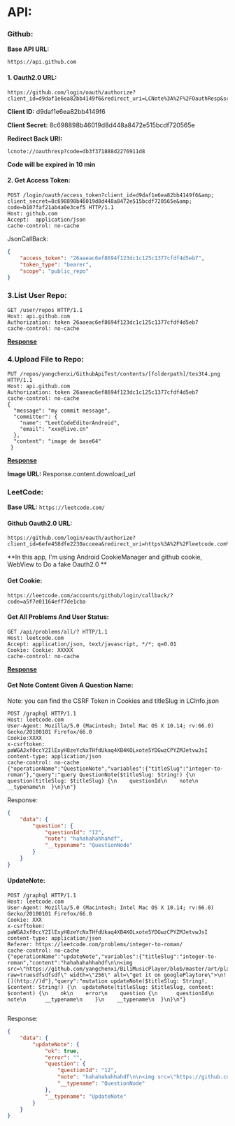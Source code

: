 # API:

### Github:

**Base API URL:**

``https://api.github.com``

#### 1. Oauth2.0 URL:

```
https://github.com/login/oauth/authorize?client_id=d9daf1e6ea82bb4149f6&redirect_uri=LCNote%3A%2F%2FOauthResp&scope=public_repo&response_type=token&response_mode=form_post
```

**Client ID:** d9daf1e6ea82bb4149f6

**Client Secret:** 8c698898b46019d8d448a8472e515bcdf720565e

**Redirect Back URI:**
```
lcnote://oauthresp?code=db3f371888d2276911d8
```

**Code will be expired in 10 min**

#### 2. Get Access Token:

```
POST /login/oauth/access_token?client_id=d9daf1e6ea82bb4149f6&amp; client_secret=8c698898b46019d8d448a8472e515bcdf720565e&amp; code=b107faf21ab4a0e3cef5 HTTP/1.1
Host: github.com
Accept:  application/json
cache-control: no-cache
```

JsonCallBack:

```json
{
    "access_token": "26aaeac6ef8694f123dc1c125c1377cfdf4d5eb7",
    "token_type": "bearer",
    "scope": "public_repo"
}
```

### 3.List User Repo:

```
GET /user/repos HTTP/1.1
Host: api.github.com
Authorization: token 26aaeac6ef8694f123dc1c125c1377cfdf4d5eb7
cache-control: no-cache
```

**[Response](./lsRepoCallBack.json)**

### 4.Upload File to Repo:

```
PUT /repos/yangchenxi/GithubApiTest/contents/[folderpath]/tes3t4.png HTTP/1.1
Host: api.github.com
Authorization: token 26aaeac6ef8694f123dc1c125c1377cfdf4d5eb7
cache-control: no-cache
{
  "message": "my commit message",
  "committer": {
    "name": "LeetCodeEditorAndroid",
    "email": "xxx@live.cn"
  },
  "content": "image de base64"
 }
```

**[Response](./lsRepoCallBack.json)**

**Image URL:** Response.content.download_url


### LeetCode:

**Base URL:** `https://leetcode.com/`

#### Github Oauth2.0 URL:
```
https://github.com/login/oauth/authorize?client_id=6efe458dfe2230acceea&redirect_uri=https%3A%2F%2Fleetcode.com%2Faccounts%2Fgithub%2Flogin%2Fcallback%2F&scope=user%3Aemail&response_type=code
```
**In this app, I'm using Android CookieManager and github cookie, WebView to Do a fake Oauth2.0 **

#### Get Cookie:

``https://leetcode.com/accounts/github/login/callback/?code=a5f7e01164eff7de1cba``

#### Get All Problems And User Status:

```
GET /api/problems/all/? HTTP/1.1
Host: leetcode.com
Accept: application/json, text/javascript, */*; q=0.01
Cookie: Cookie: XXXXX
cache-control: no-cache
```

**[Response](./LCInfo.json)**

#### Get Note Content Given A Question Name:

Note: you can find the CSRF Token in Cookies and titleSlug in LCInfo.json

```
POST /graphql HTTP/1.1
Host: leetcode.com
User-Agent: Mozilla/5.0 (Macintosh; Intel Mac OS X 10.14; rv:66.0) Gecko/20100101 Firefox/66.0
Cookie:XXXX
x-csrftoken: paWGAJxf0ccY2IlExyH8zeYcNxTHfdUkaq4XB4KOLxote5YDGwzCPYZMJetvwJsI
content-type: application/json
cache-control: no-cache
{"operationName":"QuestionNote","variables":{"titleSlug":"integer-to-roman"},"query":"query QuestionNote($titleSlug: String!) {\n  question(titleSlug: $titleSlug) {\n    questionId\n    note\n    __typename\n  }\n}\n"}
```

Response:

```json
{
    "data": {
        "question": {
            "questionId": "12",
            "note": "hahahahahhahdf",
            "__typename": "QuestionNode"
        }
    }
}
```

#### UpdateNote:

```
POST /graphql HTTP/1.1
Host: leetcode.com
User-Agent: Mozilla/5.0 (Macintosh; Intel Mac OS X 10.14; rv:66.0) Gecko/20100101 Firefox/66.0
Cookie: XXX
x-csrftoken: paWGAJxf0ccY2IlExyH8zeYcNxTHfdUkaq4XB4KOLxote5YDGwzCPYZMJetvwJsI
content-type: application/json
Referer: https://leetcode.com/problems/integer-to-roman/
cache-control: no-cache
{"operationName":"updateNote","variables":{"titleSlug":"integer-to-roman","content":"hahahahahhahdf\n\n<img src=\"https://github.com/yangchenxi/BiliMusicPlayer/blob/master/art/playstore.png?raw=truesdfsdfsdf\" width=\"256\" alt=\"get it on googlePlaytore\">\n![](http://)d"},"query":"mutation updateNote($titleSlug: String!, $content: String!) {\n  updateNote(titleSlug: $titleSlug, content: $content) {\n    ok\n    error\n    question {\n      questionId\n      note\n      __typename\n    }\n    __typename\n  }\n}\n"}


```

Response:

```json
{
    "data": {
        "updateNote": {
            "ok": true,
            "error": "",
            "question": {
                "questionId": "12",
                "note": "hahahahahhahdf\n\n<img src=\"https://github.com/yangchenxi/BiliMusicPlayer/blob/master/art/playstore.png?raw=true\" width=\"256\" alt=\"get it on googlePlaytore\">\n![](http://)d",
                "__typename": "QuestionNode"
            },
            "__typename": "UpdateNote"
        }
    }
}
```
